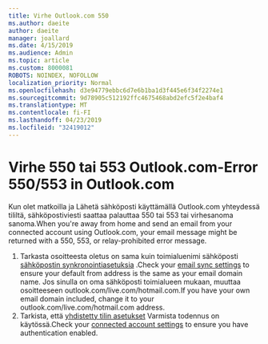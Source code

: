```yaml
---
title: Virhe Outlook.com 550
ms.author: daeite
author: daeite
manager: joallard
ms.date: 4/15/2019
ms.audience: Admin
ms.topic: article
ms.custom: 8000081
ROBOTS: NOINDEX, NOFOLLOW
localization_priority: Normal
ms.openlocfilehash: d3e94779ebbc6d7e6b1ba1d3f445e6f34f2274e1
ms.sourcegitcommit: 9d78905c512192ffc4675468abd2efc5f2e4baf4
ms.translationtype: MT
ms.contentlocale: fi-FI
ms.lasthandoff: 04/23/2019
ms.locfileid: "32419012"
---
```

# <a name="error-550553-in-outlookcom"></a><span data-ttu-id="3fb20-102">Virhe 550 tai 553 Outlook.com-</span><span class="sxs-lookup"><span data-stu-id="3fb20-102">Error 550/553 in Outlook.com</span></span>

<span data-ttu-id="3fb20-103">Kun olet matkoilla ja Lähetä sähköposti käyttämällä Outlook.com yhteydessä tililtä, sähköpostiviesti saattaa palauttaa 550 tai 553 tai virhesanoma sanoma.</span><span class="sxs-lookup"><span data-stu-id="3fb20-103">When you're away from home and send an email from your connected account using Outlook.com, your email message might be returned with a 550, 553, or relay-prohibited error message.</span></span>
1. <span data-ttu-id="3fb20-104">Tarkasta osoitteesta oletus on sama kuin toimialuenimi sähköposti [sähköpostin synkronointiasetuksia](https://go.microsoft.com/fwlink/?linkid=2031283) .</span><span class="sxs-lookup"><span data-stu-id="3fb20-104">Check your [email sync settings](https://go.microsoft.com/fwlink/?linkid=2031283) to ensure your default from address is the same as your email domain name.</span></span> <span data-ttu-id="3fb20-105">Jos sinulla on oma sähköposti toimialueen mukaan, muuttaa osoitteeseen outlook.com/live.com/hotmail.com.</span><span class="sxs-lookup"><span data-stu-id="3fb20-105">If you have your own email domain included, change it to your outlook.com/live.com/hotmail.com address.</span></span>
2. <span data-ttu-id="3fb20-106">Tarkista, että [yhdistetty tilin asetukset](https://go.microsoft.com/fwlink/?linkid=875264&clcid=0x409) Varmista todennus on käytössä.</span><span class="sxs-lookup"><span data-stu-id="3fb20-106">Check your [connected account settings](https://go.microsoft.com/fwlink/?linkid=875264&clcid=0x409) to ensure you have authentication enabled.</span></span>